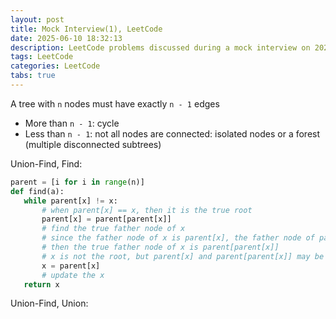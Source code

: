 ```yaml
---
layout: post
title: Mock Interview(1), LeetCode
date: 2025-06-10 18:32:13
description: LeetCode problems discussed during a mock interview on 2025-06-10
tags: LeetCode
categories: LeetCode
tabs: true
---
```

A tree with `n` nodes must have exactly `n - 1` edges
 - More than `n - 1`: cycle
 - Less than `n - 1`: not all nodes are connected: isolated nodes or a forest (multiple disconnected subtrees)

 Union-Find, Find:
 ```python
 parent = [i for i in range(n)]
 def find(a):
    while parent[x] != x:
        # when parent[x] == x, then it is the true root
        parent[x] = parent[parent[x]] 
        # find the true father node of x
        # since the father node of x is parent[x], the father node of parent[x] is parent[parent[x]]
        # then the true father node of x is parent[parent[x]]
        # x is not the root, but parent[x] and parent[parent[x]] may be the root
        x = parent[x] 
        # update the x
    return x
 ```

 Union-Find, Union: 